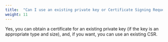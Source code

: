 ```yaml
---
title:  "Can I use an existing private key or Certificate Signing Request (CSR) with Certbot?"
weight: 11
---
```


Yes, you can obtain a certificate for an existing private key (if the key is an appropriate type and size), and, if you want, you can use an existing CSR.
